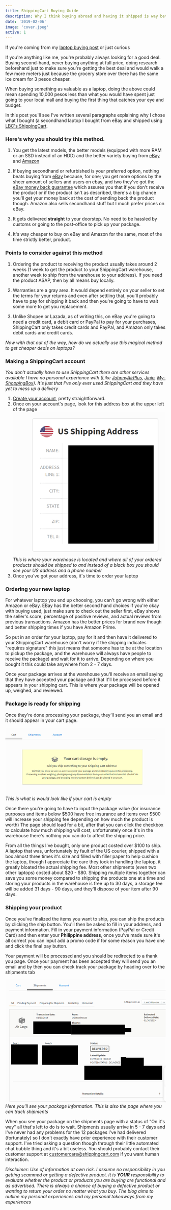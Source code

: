 ```yaml
---
title: ShippingCart Buying Guide
description: Why I think buying abroad and having it shipped is way better than buying in the country.
date: '2019-02-06'
image: 'cover.jpeg'
active: 1
---
```


If you're coming from my [laptop buying post](/laptop-buying) or just curious 

If you're anything like me, you're probably always looking for a good deal. Buying second-hand, never buying anything at full price, doing research beforehand just to make sure you're getting the best deal and would walk a few more meters just because the grocery store over there has the same ice cream for 3 pesos cheaper. 

When buying something as valuable as a laptop, doing the above could mean spending 10,000 pesos less than what you would have spent just going to your local mall and buying the first thing that catches your eye and budget.

In this post you'll see I've written several paragraphs explaining why I chose what I bought (a secondhand laptop I bought from eBay and shipped using [LBC's ShippingCart](https:www.shippingcart.com). 

### Here's why you should try this method.

1. You get the latest models, the better models (equipped with more RAM or an SSD instead of an HDD) and the better variety buying from [eBay](https://www.ebay.com) and [Amazon](https://www.amazon.com)

2. If buying secondhand or refurbished is your preferred option, nothing beats buying from [eBay](https://www.ebay.com) because, for one; you get more options by the sheer amount of sellers and users on ebay, and two they've got the [eBay money back guarantee](https://pages.ebay.com/ebay-money-back-guarantee/) which assures you that if you don't receive the product or if the product isn't as described, there's a big chance you'll get your money back at the cost of sending back the product though. Amazon also sells secondhand stuff but I much prefer prices on eBay.

3. It gets delivered **straight** to your doorstep. No need to be hassled by customs or going to the post-office to pick up your package.

4. It's way cheaper to buy on eBay and Amazon for the same, most of the time strictly better, product.

### Points to consider against this method

1. Ordering the product to receiving the product usually takes around 2 weeks (1 week to get the product to your ShippingCart warehouse, another week to ship from the warehouse to your address). If you need the product ASAP, then by all means buy locally. 

2. Warranties are a gray area. It would depend entirely on your seller to set the terms for your returns and even after settling that, you'll probably have to pay for shipping it back and then you're going to have to wait some more to get you replacement.

3. Unlike Shopee or Lazada, as of writing this, on eBay you're going to need a credit card, a debit card or PayPal to pay for your purchases, ShippingCart only takes credit cards and PayPal, and  Amazon only takes debit cards and credit cards.

_Now with that out of the way, how do we actually use this magical method to get cheaper deals on laptops?_


### Making a ShippingCart account

_You don't actually have to use ShippingCart there are other services available I have no personal experience with (Like [JohnnyAirPlus](https://johnnyairplus.com/), [Jinio](https://jinio.com.ph/), [My-ShoppingBox](https://my-shoppingbox.com/)). It's just that I've only ever used ShippingCart and they have yet to mess up a delivery_

1. [Create your account](https://www.shippingcart.com/signup), pretty straightforward.
2. Once on your account's page, look for  this address box at the upper left of the page ![Sample Address Box](addr.png "US Shipping address") 
   _This is where your warehouse is located and where all of your ordered products should be shipped to and instead of a black box you should see your US address and a phone number_
3. Once you've got your address, it's time to order your laptop

### Ordering your new laptop

For whatever laptop you end up choosing, you can't go wrong with either Amazon or eBay. EBay has the better second hand choices if you're okay with buying used, just make sure to check out the seller first, eBay shows the seller's score, percentage of positive reviews, and actual reviews from previous transactions. Amazon has the better prices for brand new though and better shipping times if you have Amazon Prime.

So put in an order for your laptop, pay for it and then have it delivered to your ShippingCart warehouse (don't worry if the shipping indicates "requires signature" this just means that someone has to be at the location to pickup the package, and the warehouse will always have people to receive the package) and wait for it to arrive. Depending on where you bought it this could take anywhere from 2 - 7 days.

Once your package arrives at the warehouse you'll receive an email saying that they have accepted your package and that it'll be processed before it appears in your shipping cart. This is where your package will be opened up, weighed, and reviewed.

### Package is ready for shipping

Once they're done processing your package, they'll send you an email and it should appear in your cart page.

![ShippingCart Cart Page](cart.png "ShippingCart, Cart Page") _This is what is would look like if your cart is empty_

Once there you're going to have to input the package value (for insurance purposes and items below $500 have free insurance and items over $500 will increase your shipping fee depending on how much the product is worth) The page should load for a bit, after that you can click the checkbox to calculate how much shipping will cost, unfortunately once it's in the warehouse there's nothing you can do to affect the shipping price. 

From all the things I've bought, only one product costed over $100 to ship. A laptop that was, unfortunately by fault of the US courier, shipped with a box almost three times it's size and filled with filler paper to help cushion the laptop, though I appreciate the care they took in handling the laptop, it greatly bloated the actual shipping fee. Most other shipments (even two other laptops) costed about $20 - $80. Shipping multiple items together can save you some money compared to shipping the products one at a time and storing your products in the warehouse is free up to 30 days, a storage fee will be added 31 days - 90 days, and they'll dispose of your item after 90 days. 

### Shipping your product

Once you've finalized the items you want to ship, you can ship the products by clicking the ship button. You'll then be asked to fill in your address, and payment information. Fill in your payment information (PayPal or Credit Card) and then enter your **Philippine address**, once you've made sure it's all correct you can input add a promo code if for some reason you have one and click the final pay button.

Your payment will be processed and you should be redirected to a thank you page. Once your payment has been accepted they will send you an email and by then you can check track your package by heading over to the shipments tab

![Shipments Page](shipment.png "Shipments Page") _Here you'll see your package information. This is also the page where you can track shipments_

When you see your package on the shipments page with a status of "On it's way" all that's left to do is to wait. Shipments usually arrive in 5 - 7 days and I've never had any problems for the 12 packages I've had delivered (fortunately) so I don't exactly have prior experience with their customer support. I've tried asking a question though through their little automated chat bubble thing and it's a bit useless. You should probably contact their customer support at [customercare@shippingcart.com](customercare@shippingcart.com) if you want human interaction.


_Disclaimer: Use of information at own risk. I assume no responsibility in you getting scammed or getting a defective product. It is **YOUR** responsibility to evaluate whether the product or products you are buying are functional and as advertised. There is always a chance of buying a defective product or wanting to return your order no matter what you buy. The blog aims to outline my personal experiences and my personal takeaways from my experiences_